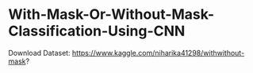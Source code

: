# With-Mask-Or-Without-Mask-Classification-Using-CNN

Download Dataset: https://www.kaggle.com/niharika41298/withwithout-mask? 

